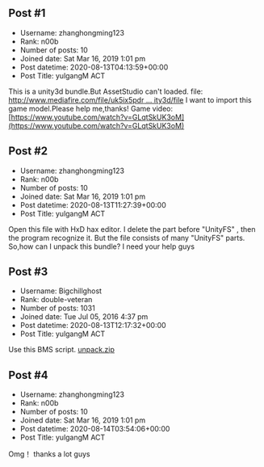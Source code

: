 ## Post #1
- Username: zhanghongming123
- Rank: n00b
- Number of posts: 10
- Joined date: Sat Mar 16, 2019 1:01 pm
- Post datetime: 2020-08-13T04:13:59+00:00
- Post Title: yulgangM ACT

This is a unity3d bundle.But AssetStudio can't loaded.
file: [http://www.mediafire.com/file/uk5ix5pdr ... ity3d/file](http://www.mediafire.com/file/uk5ix5pdr8mk5kx/character_hanbikwang_animation.unity3d/file)
I want to import this game model.Please help me,thanks!
Game video:[https://www.youtube.com/watch?v=GLqtSkUK3oM](https://www.youtube.com/watch?v=GLqtSkUK3oM)
## Post #2
- Username: zhanghongming123
- Rank: n00b
- Number of posts: 10
- Joined date: Sat Mar 16, 2019 1:01 pm
- Post datetime: 2020-08-13T11:27:39+00:00
- Post Title: yulgangM ACT

Open this file with HxD hax editor.
I delete the part before "UnityFS" , then the program recognize it.
But the file consists of many "UnityFS" parts.
So,how can I unpack this bundle? I need your help guys
## Post #3
- Username: Bigchillghost
- Rank: double-veteran
- Number of posts: 1031
- Joined date: Tue Jul 05, 2016 4:37 pm
- Post datetime: 2020-08-13T12:17:32+00:00
- Post Title: yulgangM ACT

Use this BMS script.
[unpack.zip](https://xentaxbackup.github.io/file/18600_unpack.zip)
## Post #4
- Username: zhanghongming123
- Rank: n00b
- Number of posts: 10
- Joined date: Sat Mar 16, 2019 1:01 pm
- Post datetime: 2020-08-14T03:54:06+00:00
- Post Title: yulgangM ACT

Omg！ thanks a lot guys
